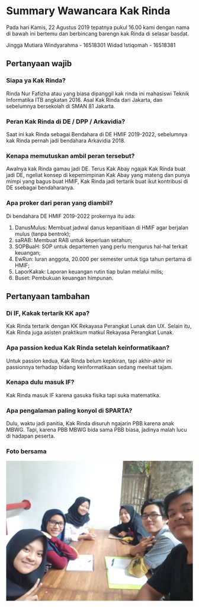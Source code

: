 # Summary Wawancara Kak Rinda

Pada hari Kamis, 22 Agustus 2019 tepatnya pukul 16.00 kami dengan nama di bawah ini bertemu dan berbincang barengn kak Rinda di selasar basdat.

Jingga Mutiara Windyarahma - 16518301
Widad Istiqomah - 16518381

## Pertanyaan wajib

### Siapa ya Kak Rinda?

Rinda Nur Fafizha atau yang biasa dipanggil kak rinda ini mahasiswi Teknik Informatika ITB angkatan 2016. Asal Kak Rinda dari Jakarta, dan sebelumnya bersekolah di SMAN 81 Jakarta. 

### Peran Kak Rinda di DE / DPP / Arkavidia?

Saat ini kak Rinda sebagai Bendahara di DE HMIF 2019-2022, sebelumnya kak Rinda pernah jadi bendahara Arkavidia 2018.

### Kenapa memutuskan ambil peran tersebut?

Awalnya kak Rinda gamau jadi DE. Terus Kak Abay ngajak Kak Rinda buat jadi DE, ngeliat konsep di kepemimpinan Kak Abay yang mateng dan punya mimpi yang bagus buat HMIF, Kak Rinda jadi tertarik buat ikut kontribusi di DE ssebagai bendaharanya.

### Apa proker dari peran yang diambil?
Di bendahara DE HMIF 2019-2022 prokernya itu ada:
1. DanusMulus: Membuat jadwal danus kepanitiaan di HMIF agar berjalan mulus (tanpa bentrok);
2. saRAB: Membuat RAB untuk keperluan setahun;
3. SOPBuaH: SOP untuk departemen yang perlu mengurus hal-hal terkait keuangan;
4. EwRun: Iuran anggota, 20.000 per semester untuk tiga tahun pertama di HMIF;
5. LaporKakak: Laporan keuangan rutin tiap bulan melalui milis;
6. Buset: Pembukuan keuangan himpunan.

## Pertanyaan tambahan

### Di IF, Kakak tertarik KK apa?
Kak Rinda tertarik dengan KK Rekayasa Perangkat Lunak dan UX. Selain itu, Kak Rinda juga asisten praktikum matkul Rekayasa Perangkat Lunak.

### Apa passion kedua Kak Rinda setelah keinformatikaan?
Untuk passion kedua, Kak Rinda belum kepikiran, tapi akhir-akhir ini passionnya terhadap bidang keinformatikaan sedang meelsat tajam.

### Kenapa dulu masuk IF?
Kak Rinda masuk IF karena gasuka fisika tapi suka matematika.

### Apa pengalaman paling konyol di SPARTA?
Dulu, waktu jadi panitia, Kak Rinda disuruh ngajarin PBB karena anak MBWG. Tapi, karena PBB MBWG bida sama PBB biasa, jadinya malah lucu di hadapan peserta.
### Foto bersama
<img src="wawan.jpg" alt="drawing" width="800"/>
